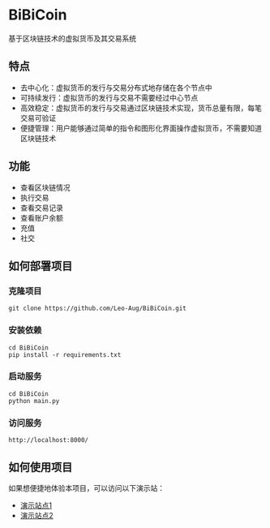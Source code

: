 # BiBiCoin
基于区块链技术的虚拟货币及其交易系统

## 特点
- 去中心化：虚拟货币的发行与交易分布式地存储在各个节点中
- 可持续发行：虚拟货币的发行与交易不需要经过中心节点
- 高效稳定：虚拟货币的发行与交易通过区块链技术实现，货币总量有限，每笔交易可验证
- 便捷管理：用户能够通过简单的指令和图形化界面操作虚拟货币，不需要知道区块链技术

## 功能
- 查看区块链情况
- 执行交易
- 查看交易记录
- 查看账户余额
- 充值
- 社交

## 如何部署项目

### 克隆项目

    git clone https://github.com/Leo-Aug/BiBiCoin.git

### 安装依赖

    cd BiBiCoin
    pip install -r requirements.txt

### 启动服务

    cd BiBiCoin
    python main.py

### 访问服务
    
    http://localhost:8000/

## 如何使用项目

如果想便捷地体验本项目，可以访问以下演示站：
- [演示站点1](http://20.205.140.105:8000/)
- [演示站点2](https://toia3r.deta.dev/)
